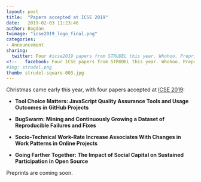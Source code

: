 ```yaml
---
layout: post
title:  "Papers accepted at ICSE 2019"
date:   2019-02-03 11:23:46
author: Bogdan
twimage: "icse2019_logo_final.png"
categories: 
- Announcement
sharing:
  twitter: Four #icse2019 papers from STRUDEL this year. Whohoo. Preprints coming very soon
<!--   facebook: Four ICSE papers from STRUDEL this year. Whohoo. Preprints very soon -->
#img: strudel.png
thumb: strudel-square-003.jpg
---
```


Christmas came early this year, with four papers accepted at 
[ICSE 2019](https://conf.researchr.org/home/icse-2019):
<!--more-->

- **Tool Choice Matters: JavaScript Quality Assurance Tools and Usage Outcomes in GitHub Projects** 

- **BugSwarm: Mining and Continuously Growing a Dataset of Reproducible Failures and Fixes**

- **Socio-Technical Work-Rate Increase Associates With Changes in Work Patterns in Online Projects** 

- **Going Farther Together: The Impact of Social Capital on Sustained Participation in Open Source** 

Preprints are coming soon.